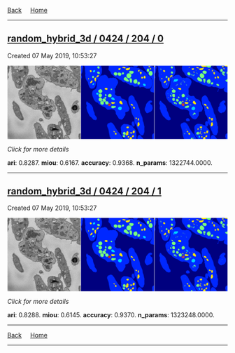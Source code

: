 
[Back](..)&nbsp;&nbsp;&nbsp;&nbsp;&nbsp;[Home](https://leapmanlab.github.io/snapshots)

---

<div class="summary"><a href="0"><h2>random_hybrid_3d / 0424 / 204 / 0</h2></a><p>Created 07 May 2019, 10:53:27
</p><a href="0"><img src="0/media/summary.png" align="center"></a><p>
<i>Click for more details</i>
</p></div>

**ari**: 0.8287. **miou**: 0.6167. **accuracy**: 0.9368. **n_params**: 1322744.0000. 

---

<div class="summary"><a href="1"><h2>random_hybrid_3d / 0424 / 204 / 1</h2></a><p>Created 07 May 2019, 10:53:27
</p><a href="1"><img src="1/media/summary.png" align="center"></a><p>
<i>Click for more details</i>
</p></div>

**ari**: 0.8288. **miou**: 0.6145. **accuracy**: 0.9370. **n_params**: 1323248.0000. 

---

[Back](..)&nbsp;&nbsp;&nbsp;&nbsp;&nbsp;[Home](https://leapmanlab.github.io/snapshots)

---